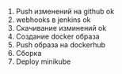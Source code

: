 1. Push изменений на github							ok
2. webhooks в jenkins 								ok
3. Скачивание изминений								ok		
4. Cоздание docker образа
5. Push образа на dockerhub
6. Сборка
7. Deploy minikube